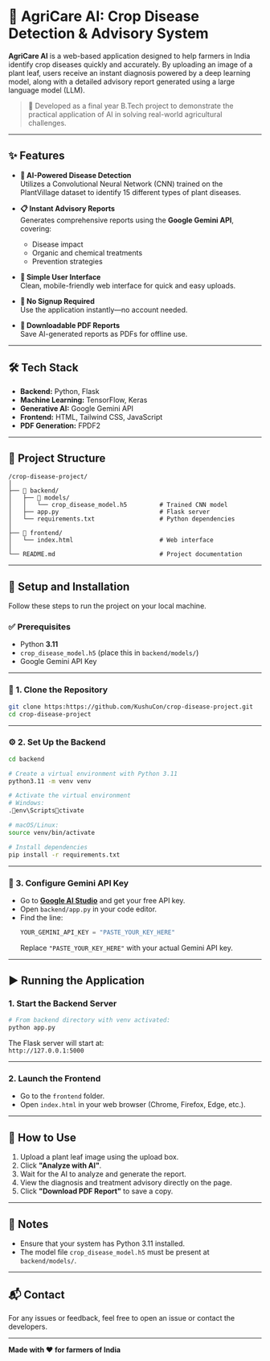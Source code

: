 
# 🌾 AgriCare AI: Crop Disease Detection & Advisory System

**AgriCare AI** is a web-based application designed to help farmers in India identify crop diseases quickly and accurately. By uploading an image of a plant leaf, users receive an instant diagnosis powered by a deep learning model, along with a detailed advisory report generated using a large language model (LLM).

> 🚀 Developed as a final year B.Tech project to demonstrate the practical application of AI in solving real-world agricultural challenges.

---

## ✨ Features

- **🧠 AI-Powered Disease Detection**  
  Utilizes a Convolutional Neural Network (CNN) trained on the PlantVillage dataset to identify 15 different types of plant diseases.

- **📋 Instant Advisory Reports**  
  Generates comprehensive reports using the **Google Gemini API**, covering:
  - Disease impact  
  - Organic and chemical treatments  
  - Prevention strategies  

- **📱 Simple User Interface**  
  Clean, mobile-friendly web interface for quick and easy uploads.

- **🚫 No Signup Required**  
  Use the application instantly—no account needed.

- **📄 Downloadable PDF Reports**  
  Save AI-generated reports as PDFs for offline use.

---

## 🛠️ Tech Stack

- **Backend:** Python, Flask  
- **Machine Learning:** TensorFlow, Keras  
- **Generative AI:** Google Gemini API  
- **Frontend:** HTML, Tailwind CSS, JavaScript  
- **PDF Generation:** FPDF2  

---

## 📂 Project Structure

```
/crop-disease-project/
│
├── 📂 backend/
│   ├── 📂 models/
│   │   └── crop_disease_model.h5         # Trained CNN model
│   ├── app.py                            # Flask server
│   └── requirements.txt                  # Python dependencies
│
├── 📂 frontend/
│   └── index.html                        # Web interface
│
└── README.md                             # Project documentation
```

---

## 🚀 Setup and Installation

Follow these steps to run the project on your local machine.

### ✅ Prerequisites

- Python **3.11**
- `crop_disease_model.h5` (place this in `backend/models/`)
- Google Gemini API Key

---

### 🔧 1. Clone the Repository

```bash
git clone https:https://github.com/KushuCon/crop-disease-project.git
cd crop-disease-project
```

---

### ⚙️ 2. Set Up the Backend

```bash
cd backend

# Create a virtual environment with Python 3.11
python3.11 -m venv venv

# Activate the virtual environment
# Windows:
.env\Scriptsctivate

# macOS/Linux:
source venv/bin/activate

# Install dependencies
pip install -r requirements.txt
```

---

### 🔐 3. Configure Gemini API Key

- Go to **[Google AI Studio](https://makersuite.google.com/)** and get your free API key.
- Open `backend/app.py` in your code editor.
- Find the line:
  ```python
  YOUR_GEMINI_API_KEY = "PASTE_YOUR_KEY_HERE"
  ```
  Replace `"PASTE_YOUR_KEY_HERE"` with your actual Gemini API key.

---

## ▶️ Running the Application

### 1. Start the Backend Server

```bash
# From backend directory with venv activated:
python app.py
```

The Flask server will start at:  
`http://127.0.0.1:5000`

---

### 2. Launch the Frontend

- Go to the `frontend` folder.
- Open `index.html` in your web browser (Chrome, Firefox, Edge, etc.).

---

## 📖 How to Use

1. Upload a plant leaf image using the upload box.
2. Click **"Analyze with AI"**.
3. Wait for the AI to analyze and generate the report.
4. View the diagnosis and treatment advisory directly on the page.
5. Click **"Download PDF Report"** to save a copy.

---

## 📌 Notes

- Ensure that your system has Python 3.11 installed.  
- The model file `crop_disease_model.h5` must be present at `backend/models/`.

---

## 📬 Contact

For any issues or feedback, feel free to open an issue or contact the developers.

---

**Made with ❤️ for farmers of India**
